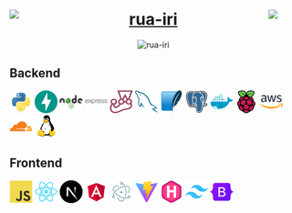 <h1 align="center">
    <a href="https://rua-iri.com">
        <img width="10%" src="https://rua-iri.com/android-chrome-192x192.png" align="left" />
        rua-iri
        <img width="10%" src="https://rua-iri.com/android-chrome-192x192.png" align="right" />
    </a>
</h1>

<p align="center">
    <img src="https://github-readme-streak-stats.herokuapp.com/?user=rua-iri" alt="rua-iri" />
</p>


## Backend  

<div>
    <img src="https://raw.githubusercontent.com/rua-iri/rua-iri/refs/heads/main/images/webp/python-original.webp" alt="python logo" height="40" />
    <img src="https://raw.githubusercontent.com/rua-iri/rua-iri/refs/heads/main/images/webp/fastapi-original.webp" alt="fastapi logo" height="40" />
    <img src="https://raw.githubusercontent.com/rua-iri/rua-iri/refs/heads/main/images/webp/nodejs-original-wordmark.webp" alt="nodejs logo" height="40" />
    <img src="https://raw.githubusercontent.com/rua-iri/rua-iri/refs/heads/main/images/webp/express-original-wordmark.webp" alt="express logo" height="40" />
    <img src="https://raw.githubusercontent.com/rua-iri/rua-iri/refs/heads/main/images/webp/jest-plain.webp" alt="express logo" height="40" />
    <img src="https://raw.githubusercontent.com/rua-iri/rua-iri/refs/heads/main/images/webp/mysql-original.webp" alt="mysql logo" height="40" />
    <img src="https://raw.githubusercontent.com/rua-iri/rua-iri/refs/heads/main/images/webp/sqlite-original.webp" alt="sqlite logo" height="40" />
    <img src="https://raw.githubusercontent.com/rua-iri/rua-iri/refs/heads/main/images/webp/postgresql-original.webp" alt="postgres logo" height="40" />
    <img src="https://raw.githubusercontent.com/rua-iri/rua-iri/refs/heads/main/images/webp/docker-plain.webp" alt="docker logo" height="40" />
    <img src="https://raw.githubusercontent.com/rua-iri/rua-iri/refs/heads/main/images/webp/raspberrypi-original.webp" alt="raspberry pi logo" height="40" />
    <img src="https://raw.githubusercontent.com/rua-iri/rua-iri/refs/heads/main/images/webp/amazonwebservices-original-wordmark.webp" alt="AWS logo" height="40" />
    <img src="https://raw.githubusercontent.com/rua-iri/rua-iri/refs/heads/main/images/webp/cloudflare-original.webp" alt="Cloudflare logo" height="40" />
    <img src="https://raw.githubusercontent.com/rua-iri/rua-iri/refs/heads/main/images/webp/linux-original.webp" alt="Linux logo" height="40" />

</div>


## Frontend

<div>
    <img src="https://raw.githubusercontent.com/rua-iri/rua-iri/refs/heads/main/images/webp/javascript-original.webp" alt="javascript logo" height="40" />
    <img src="https://raw.githubusercontent.com/rua-iri/rua-iri/refs/heads/main/images/webp/react-original.webp" alt="react logo" height="40" />
    <img src="https://raw.githubusercontent.com/rua-iri/rua-iri/refs/heads/main/images/webp/nextjs-original.webp" alt="nextjs logo" height="40" />
    <img src="https://raw.githubusercontent.com/rua-iri/rua-iri/refs/heads/main/images/webp/angular-original.webp" alt="angular logo" height="40" />
    <img src="https://raw.githubusercontent.com/rua-iri/rua-iri/refs/heads/main/images/webp/electron-original.webp" alt="electron logo" height="40" />
    <img src="https://raw.githubusercontent.com/rua-iri/rua-iri/refs/heads/main/images/webp/vitejs-original.webp" alt="vite logo" height="40" />
    <img src="https://raw.githubusercontent.com/rua-iri/rua-iri/refs/heads/main/images/webp/hugo-original.webp" alt="hugo logo" height="40" />
    <img src="https://raw.githubusercontent.com/rua-iri/rua-iri/refs/heads/main/images/webp/tailwindcss-original.webp" alt="tailwind logo" height="40" />
    <img src="https://raw.githubusercontent.com/rua-iri/rua-iri/refs/heads/main/images/webp/bootstrap-original.webp" alt="bootstrap logo" height="40" />

</div>

